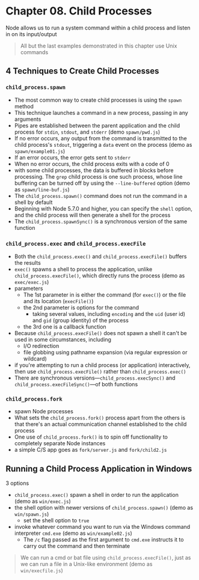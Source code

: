 # Chapter 08. Child Processes  

Node allows us to run a system command within a child process and listen in on its input/output  
> All but the last examples demonstrated in this chapter use Unix commands  

## 4 Techniques to Create Child Processes  
### `child_process.spawn`  
+ The most common way to create child processes is using the `spawn` method  
+ This technique launches a command in a new process, passing in any arguments   
+ Pipes are established between the parent application and the child process for `stdin`, `stdout`, and `stderr` (demo `spawn/pwd.js`)  
+ If no error occurs, any output from the command is transmitted to the child process's `stdout`, triggering a `data` event on the process (demo as `spawn/example01.js`)  
+ If an error occurs, the error gets sent to `stderr`  
+ When no error occurs, the child process exits with a code of 0  
+ with some child processes, the data is buffered in blocks before processing. The `grep` child process is one such process, whose line buffering can be turned off by using the `--line-buffered` option (demo as `spawn/line-buf.js`)  
+ The `child_process.spawn()` command does not run the command in a shell by default  
+ Beginning with Node 5.7.0 and higher, you can specify the `shell` option, and the child process will then generate a shell for the process   
+ The `child_process.spawnSync()` is a synchronous version of the same function   

### `child_process.exec` and `child_process.execFile`   
+ Both the `child_process.exec()` and `child_process.execFile()` buffers the results  
+ `exec()` spawns a shell to process the application, unlike `child_process.execFile()`, which directly runs the process (demo as `exec/exec.js`)  
+ parameters  
  - The 1st parameter in  is either the command (for `exec()`) or the file and its location (`execFile()`)  
  - the 2nd parameter is options for the command  
    + taking several values, including `encoding` and the `uid` (user id) and `gid` (group identity) of the process  
  - the 3rd one is a callback function  
+ Because `child_process.execFile()` does not spawn a shell it can't be used in some circumstances, including  
  - I/O redirection  
  - file globbing using pathname expansion (via regular expression or wildcard)   
+ if you're attempting to run a child process (or application) interactively, then use `child_process.execFile()` rather than `child_process.exec()`  
+ There are synchronous versions—`child_process.execSync()` and `child_process.execFileSync()`—of both functions  

### `child_process.fork`  
+ spawn Node processes   
+ What sets the `child_process.fork()` process apart from the others is that there's an actual communication channel established to the child process   
+ One use of `child_process.fork()` is to spin off functionality to completely separate Node instances   
+ a simple C/S app goes as `fork/server.js` and `fork/child2.js`  

## Running a Child Process Application in Windows  
3 options  
+ `child_process.exec()` spawn a shell in order to run the application (demo as `win/exec.js`)  
+ the shell option with newer versions of `child_process.spawn()` (demo as `win/spawn.js`)  
  - set the shell option to `true`  
+ invoke whatever command you want to run via the Windows command interpreter `cmd.exe` (demo as `win/example02.js`)  
  - The `/c` flag passed as the first argument to `cmd.exe` instructs it to carry out the command and then terminate  

> We can run a cmd or bat file using `child_process.execFile()`, just as we can run a file in a Unix-like environment (demo as `win/execfile.js`)  
